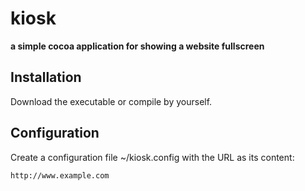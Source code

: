 # kiosk

**a simple cocoa application for showing a website fullscreen**

## Installation

Download the executable or compile by yourself.

## Configuration

Create a configuration file ~/kiosk.config with the URL as its content:

    http://www.example.com

